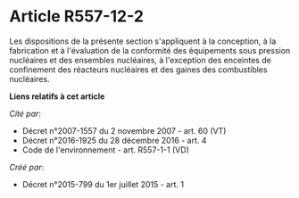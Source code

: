 # Article R557-12-2

Les dispositions de la présente section s'appliquent à la conception, à la fabrication et à l'évaluation de la conformité des
équipements sous pression nucléaires et des ensembles nucléaires, à l'exception des enceintes de confinement des réacteurs
nucléaires et des gaines des combustibles nucléaires.

**Liens relatifs à cet article**

_Cité par_:

  - Décret n°2007-1557 du 2 novembre 2007 - art. 60 (VT)
  - Décret n°2016-1925 du 28 décembre 2016 - art. 4
  - Code de l'environnement - art. R557-1-1 (VD)

_Créé par_:

  - Décret n°2015-799 du 1er juillet 2015 - art. 1
